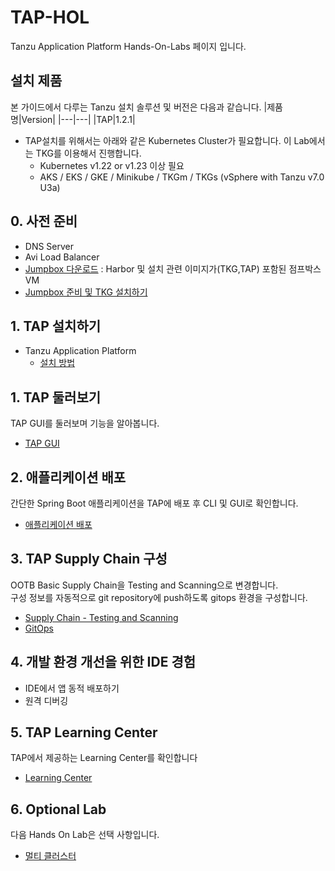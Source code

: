 # TAP-HOL
Tanzu Application Platform Hands-On-Labs 페이지 입니다.

## 설치 제품
본 가이드에서 다루는 Tanzu 설치 솔루션 및 버전은 다음과 같습니다.
|제품명|Version|
|---|---|
|TAP|1.2.1|

* TAP설치를 위해서는 아래와 같은 Kubernetes Cluster가 필요합니다. 이 Lab에서는 TKG를 이용해서 진행합니다.
  - Kubernetes v1.22 or v1.23 이상 필요
  - AKS / EKS / GKE / Minikube / TKGm / TKGs (vSphere with Tanzu v7.0 U3a)


## 0. 사전 준비
- DNS Server
- Avi Load Balancer
- [Jumpbox 다운로드](https://onevmw.sharepoint.com/:f:/r/teams/TAPHOLWorkshop/Shared%20Documents/General/jumpbox?csf=1&web=1&e=1Zi1TL) :  Harbor 및 설치 관련 이미지가(TKG,TAP) 포함된 점프박스 VM
- [Jumpbox 준비 및 TKG 설치하기](./tap/jumpbox-prepare.md)

## 1. TAP 설치하기
- Tanzu Application Platform
  - [설치 방법](https://github.com/tanzukorea/tanzu-install/blob/main/tap/airgapped/installation-on-vsphere.md)

## 1. TAP 둘러보기
TAP GUI를 둘러보며 기능을 알아봅니다.
- [TAP GUI](./tap/gui.md)

## 2. 애플리케이션 배포
간단한 Spring Boot 애플리케이션을 TAP에 배포 후 CLI 및 GUI로 확인합니다.
- [애플리케이션 배포](./tap/app-deploy.md)

## 3. TAP Supply Chain 구성
OOTB Basic Supply Chain을 Testing and Scanning으로 변경합니다.    
구성 정보를 자동적으로 git repository에 push하도록 gitops 환경을 구성합니다.
- [Supply Chain - Testing and Scanning](./tap/ootb-testing-and-scanning.md)
- [GitOps](./tap/gitops.md)

## 4. 개발 환경 개선을 위한 IDE 경험
- IDE에서 앱 동적 배포하기
- 원격 디버깅

## 5. TAP Learning Center
TAP에서 제공하는 Learning Center를 확인합니다
- [Learning Center](./tap/learning-center.md)

## 6. Optional Lab
다음 Hands On Lab은 선택 사항입니다.
- [멀티 클러스터](./tap/multi-cluster.md)


